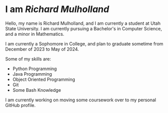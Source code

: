 # I am ***Richard Mulholland***

Hello, my name is Richard Mulholland, and I am currently a student at Utah State University. I am currently pursuing a Bachelor's in Computer Science, and a minor in Mathematics.

I am currently a Sophomore in College, and plan to graduate sometime from December of 2023 to May of 2024.

Some of my skills are:
* Python Programming
* Java Programming
* Object Oriented Programming
* Git
* Some Bash Knowledge

I am currently working on moving some coursework over to my personal GitHub profile.
